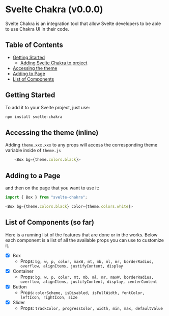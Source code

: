 # Svelte Chakra (v0.0.0)

Svelte Chakra is an integration tool that allow Svelte developers to be able to use Chakra UI in their code.

## Table of Contents

- [Getting Started](#getting-started)
  - [Adding Svelte Chakra to project](#adding-svelte-chakra-to-project)
- [Accessing the theme](#accessing-the-theme-inline)
- [Adding to Page](#adding-to-a-page)
- [List of Components](#list-of-components)

## Getting Started

To add it to your Svelte project, just use:

```js
npm install svelte-chakra
```

## Accessing the theme (inline)

Adding `theme.xxx.xxx` to any props will access the corresponding theme variable inside of `theme.js`

```js
    <Box bg={theme.colors.black}>
```

## Adding to a Page

and then on the page that you want to use it:

```js
import { Box } from "svelte-chakra";

<Box bg={theme.colors.black} color={theme.colors.white}>
```

## List of Components (so far)

Here is a running list of the features that are done or in the works. Below each component is a list of all the available props you can use to customize it.

- [x] Box
  - Props: `bg, w, p, color, maxW, mt, mb, ml, mr, borderRadius, overflow, alignItems, justifyContent, display`
- [x] Container
  - Props: `bg, w, p, color, mt, mb, ml, mr, maxW, borderRadius, overflow, alignItems, justifyContent, display, centerContent `
- [x] Button
  - Props: `colorScheme, isDisabled, isFullWidth, fontColor, leftIcon, rightIcon, size `
- [x] Slider
  - Props: `trackColor, progressColor, width, min, max, defaultValue `
